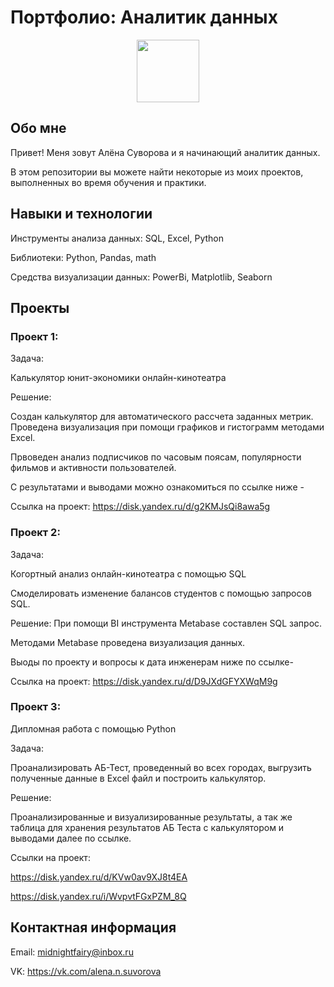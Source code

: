 # Портфолио: Аналитик данных
<div id="header" align="center">
  <img src="https://media.giphy.com/media/v1.Y2lkPTc5MGI3NjExYnc5dDd6Zml3ZG5neHIybWgzaWs1dTBhMmtoZ2JvdnZhemc2Ynd0cCZlcD12MV9pbnRlcm5hbF9naWZfYnlfaWQmY3Q9Zw/RijVbY7xTc0hO/giphy.gif" width="100"/>
</div>

## Обо мне

Привет! Меня зовут Алёна Суворова и я начинающий аналитик данных.

В этом репозитории вы можете найти некоторые из моих проектов, выполненных во время обучения и практики.



## Навыки и технологии

Инструменты анализа данных: SQL, Excel, Python

Библиотеки: Python, Pandas, math

Средства визуализации данных: PowerBi, Matplotlib, Seaborn

## Проекты


### Проект 1:

Задача:

Калькулятор юнит-экономики онлайн-кинотеатра

Решение:

Создан калькулятор для автоматического рассчета заданных метрик. Проведена визуализация при помощи графиков и гистограмм методами Excel.

Првоведен анализ подписчиков по часовым поясам, популярности фильмов и активности пользователей.

С результатами и выводами можно ознакомиться по ссылке ниже -

Ссылка на проект: https://disk.yandex.ru/d/g2KMJsQi8awa5g

### Проект 2:

Задача:

Когортный анализ онлайн-кинотеатра с помощью SQL

Смоделировать изменение балансов студентов с помощью запросов SQL.

Решение:
При помощи BI инструмента Metabase составлен SQL запрос. 

Методами Metabase проведена визуализация данных.

Выоды по проекту и вопросы к дата  инженерам ниже по ссылке-


Ссылка на проект: https://disk.yandex.ru/d/D9JXdGFYXWqM9g

### Проект 3:

Дипломная работа с помощью Python

Задача:

Проанализировать АБ-Тест, проведенный во всех городах, выгрузить полученные данные в Excel файл и построить калькулятор.

Решение:

Проанализированные и визуализированные результаты, а так же таблица для хранения результатов АБ Теста с калькулятором и выводами далее по ссылке.

Ссылки на проект: 

https://disk.yandex.ru/d/KVw0av9XJ8t4EA  

https://disk.yandex.ru/i/WvpvtFGxPZM_8Q

## Контактная информация

Email: midnightfairy@inbox.ru

VK: https://vk.com/alena.n.suvorova
